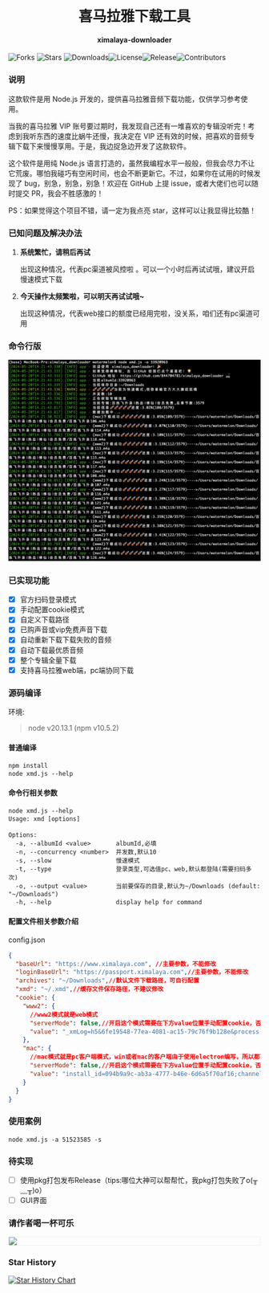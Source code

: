 <h1 align="center">喜马拉雅下载工具</h1>
<h4 align="center">ximalaya-downloader</h4>

![Forks](https://img.shields.io/github/forks/844704781/ximalaya_downloader.svg?style=social) ![Stars](https://img.shields.io/github/stars/844704781/ximalaya_downloader.svg?style=social) ![Downloads](https://img.shields.io/github/downloads/844704781/ximalaya_downloader/total.svg)![License](https://img.shields.io/github/license/844704781/ximalaya_downloader.svg)![Release](https://img.shields.io/github/v/release/844704781/ximalaya_downloader.svg)![Contributors](https://img.shields.io/github/contributors/844704781/ximalaya_downloader.svg)


### 说明
这款软件是用 Node.js 开发的，提供喜马拉雅音频下载功能，仅供学习参考使用。

当我的喜马拉雅 VIP 账号要过期时，我发现自己还有一堆喜欢的专辑没听完！考虑到我听东西的速度比蜗牛还慢，我决定在 VIP 还有效的时候，把喜欢的音频专辑下载下来慢慢享用。于是，我边捉急边开发了这款软件。

这个软件是用纯 Node.js 语言打造的，虽然我编程水平一般般，但我会尽力不让它荒废。哪怕我碰巧有空闲时间，也会不断更新它。不过，如果你在试用的时候发现了 bug，别急，别急，别急！欢迎在 GitHub 上提 issue，或者大佬们也可以随时提交 PR，我会不胜感激的！

PS：如果觉得这个项目不错，请一定为我点亮 star，这样可以让我显得比较酷！

### 已知问题及解决办法

1. **系统繁忙，请稍后再试**

   出现这种情况，代表pc渠道被风控啦 。可以一个小时后再试试哦，建议开启慢速模式下载

2. **今天操作太频繁啦，可以明天再试试哦~**

   出现这种情况，代表web接口的额度已经用完啦，没关系，咱们还有pc渠道可用


### 命令行版

![](./images/cli-demo.png)

### 已实现功能

- [x] 官方扫码登录模式
- [x] 手动配置cookie模式
- [x] 自定义下载路径
- [x] 已购声音或vip免费声音下载
- [x] 自动重新下载下载失败的音频
- [x] 自动下载最优质音频
- [x] 整个专辑全量下载
- [x] 支持喜马拉雅web端，pc端协同下载

### 源码编译

环境:
> node v20.13.1 (npm v10.5.2)

#### 普通编译

```shell
npm install 
node xmd.js --help
```

#### 命令行相关参数

```shell
node xmd.js --help
Usage: xmd [options]

Options:
  -a, --albumId <value>       albumId,必填
  -n, --concurrency <number>  并发数,默认10
  -s, --slow                  慢速模式
  -t, --type                  登录类型,可选值pc、web,默认都登陆(需要扫码多次)
  -o, --output <value>        当前要保存的目录,默认为~/Downloads (default: "~/Downloads")
  -h, --help                  display help for command
```
#### 配置文件相关参数介绍
config.json
```json
{
  "baseUrl": "https://www.ximalaya.com", //主要参数，不能修改
  "loginBaseUrl": "https://passport.ximalaya.com",//主要参数，不能修改
  "archives": "~/Downloads",//默认文件下载路径，可自行配置
  "xmd": "~/.xmd",//缓存文件保存路径，不建议修改
  "cookie": {
    "www2": {
      //www2模式就是web模式
      "serverMode": false,//开启这个模式需要在下方value位置手动配置cookie，否则会调用操作系统图片程序扫码登录
      "value": "_xmLog=h5&6fe19548-77ea-4081-ac15-79c76f9b128e&process.env.sdkVersion; wfp=ACM5MGVkODA5Y2JmODBmOTMwCIX-UWWo8a14bXdlYl93d3c; xm-page-viewid=ximalaya-web; impl=www.ximalaya.com.login; x_xmly_traffic=utm_source%253A%2526utm_medium%253A%2526utm_campaign%253A%2526utm_content%253A%2526utm_term%253A%2526utm_from%253A; Hm_lvt_4a7d8ec50cfd6af753c4f8aee3425070=1716267285,1716271020; 1&remember_me=y; 1&_token=38899111&C8178570140N16B3B2D31D474973DA09080ECE495BE79CFCBFC3F7C85DCBF6E71432C26E471F80ME5430611143ADEC_; 1_l_flag=38899032&C8178570140N16B3B2D31D474973DA09080ECE495BE79CFCBFC3F7C85DCBF6E71432C26E471F80ME5430611143ADEC__2024-05-2113:57:06; Hm_lpvt_4a7d8ec50cfd6af753c4f8aee3425070=1716271027; web_login=1716271049603"//cookie值，请自行获取
    },
    "mac": {
      //mac模式就是pc客户端模式，win或者mac的客户端由于使用electron编写，所以都可以使用这个配置
      "serverMode": false,//开启这个模式需要在下方value位置手动配置cookie，否则会调用操作系统图片程序扫码登录
      "value": "install_id=094b9a9c-ab3a-4777-b46e-6d6a5f70af16;channel=99&100001;1&_device=win32&094b9a9c-ab3a-4777-b46e-6d6a5f70af16&4.0.3;1&remember_me=y;1&_token=38899111&58AE1D40240C3F3CD157DD11955201020C188A83A44003D79E44FE7CB9A913E17B7B6987E6B591M4ca4da18AF029D3_;1_l_flag=38899032&58AE1D40240C3F3CD157DD11955201020C188A83A44003D79E44FE7CB9A913E17B7B6987E6B591M4ca4da18AF029D3__2024-05-2114:21:38;"//cookie值，请自行获取
    }
  }
}
```

### 使用案例

```shell
node xmd.js -a 51523585 -s
```

### 待实现
- [ ] 使用pkg打包发布Release（tips:哪位大神可以帮帮忙，我pkg打包失败了o(╥﹏╥)o）
- [ ] GUI界面
### 请作者喝一杯可乐

<div style="overflow: hidden; border:solid 1px #eeeeee;">
  <img src="http://qiniu.cospapa.cn/2081715937598_.pic.jpg" style="float: left; width: 35%;" />
</div>


### Star History

[![Star History Chart](https://api.star-history.com/svg?repos=844704781/ximalaya_downloader&type=Date)](https://star-history.com/#844704781/ximalaya_downloader&Date)
